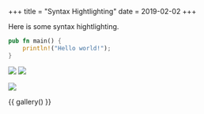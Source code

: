 +++
title = "Syntax Hightlighting"
date = 2019-02-02
+++

Here is some syntax hightlighting.

```rust
pub fn main() {
    println!("Hello world!");
}
```

![](/Users/juliamayer/juliamayer.de/content/posts/1.png)
![](/Users/juliamayer/juliamayer.de/content/posts/2.png)

![](https://helpx.adobe.com/content/dam/help/en/photoshop/using/convert-color-image-black-white/jcr_content/main-pars/before_and_after/image-before/Landscape-Color.jpg)

{{ gallery() }}